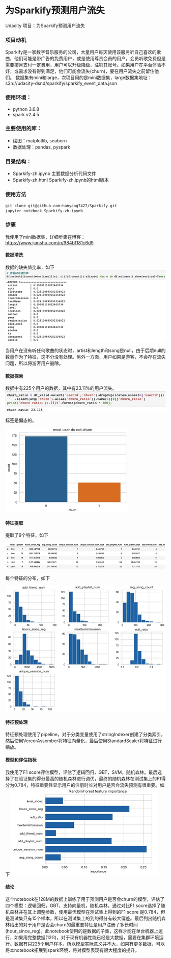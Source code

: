 # 为Sparkify预测用户流失
Udacity 项目：为Sparkify预测用户流失

### 项目动机
Sparkify是一家数字音乐服务的公司，大量用户每天使用该服务听自己喜欢的歌曲，他们可能是带广告的免费用户，或是使用尊贵会员的用户，会员听歌免费但是需要按月支付一定费用，用户可以升级降级，注销其账号。如果用户在平台体验不好，或需求没有得到满足，他们可能会流失(churn)，要在用户流失之前留住他们。
数据集有mini和large，次项目用的是mini数据集，large数据集地址：s3n://udacity-dsnd/sparkify/sparkify_event_data.json

### 使用环境：
- python 3.6.8
- spark v2.4.5

### 主要使用的库：
- 绘图：matplotlib, seaborn
- 数据处理：pandas, pyspark

### 目录结构：
- Sparkify-zh.ipynb 主要数据分析代码文件
- Sparkify-zh.html  Sparkify-zh.ipynb的html版本

### 使用方法
```
git clone git@github.com:hanyang7427/Sparkify.git
jupyter notebook Sparkify-zh.ipynb	
```

### 步骤
我使用了mini数据集，详细步骤在博客：https://www.jianshu.com/p/984b1181c6d9

#### 数据清洗
数据的缺失值比率，如下
![alt text](https://github.com/hanyang7427/Sparkify/blob/master/img/null_ratio.jpg)


当用户在没有听任何歌曲的状态时，artist和length和song是null，由于后期null的数量作为了特征，这不分没有处理。另外一方面，用户如果是游客，不会存在流失问题，所以将游客用户删除。

#### 数据探索
数据中有225个用户的数据，其中有23.11%的用户流失。
![alt text](https://github.com/hanyang7427/Sparkify/blob/master/img/churn_ratio.jpg)

标签是偏态的。

![alt text](https://github.com/hanyang7427/Sparkify/blob/master/img/churn_dist.jpg)

#### 特征提取
提取了9个特征，如下

![alt text](https://github.com/hanyang7427/Sparkify/blob/master/img/feature_head.jpg)

每个特征的分布，如下

![alt text](https://github.com/hanyang7427/Sparkify/blob/master/img/feature_dist.jpg)

#### 特征预处理
特征预处理使用了pipeline，对于分类变量使用了stringIndexer创建了分类索引，然后使用VercorAssember将特征向量化，最后使用StandardScaler将特征进行缩放。

#### 模型和评估指标
我使用了F1 score评估模型，评估了逻辑回归，GBT，SVM，随机森林。最后选择了在验证集的得分最高的随机森林进行调优，最终的随机森林在测试集上的F1得分为0.784，特征重要性显示用户的注册时长对用户是否会流失预测有很重要。如下
![alt text](https://github.com/hanyang7427/Sparkify/blob/master/img/feature_importance.jpg)


#### 结论
这个notebook在128M的数据上训练了用于预测用户是否会churn的模型，评估了四个模型：逻辑回归，GBT，支持向量机，随机森林，通过对比F1 socre选择了随机森林并在其上调整参数，使用最优模型在测试集上得到的F1 score 是0.784，但是测试集只有15个样本，所以在测试集上的到的得分有较大偏差。最后列出随机森林给出的对于用户是否会churn的最重要特征是用户注册了多长时间(hour_since_reg)。此notebook使用的是数据的子集，这样才能在单台机器上运行，如果用完整数据(12G)，对于现有机器性能已经是大数据，需要在集群环境运行。数据有只225个用户样本，所以模型实际意义并不大，如果有更多数据，可以将本notebook拓展到spark环境，将对模型表现有很大程度的提升。


